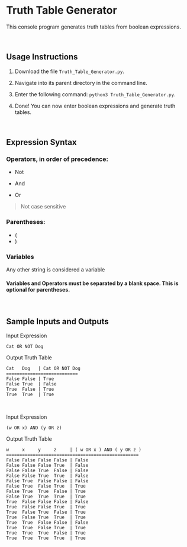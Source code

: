 # Truth Table Generator

This console program generates truth tables from boolean expressions.

<br>

## Usage Instructions

1. Download the file `Truth_Table_Generator.py`.

2. Navigate into its parent directory in the command line. 

3. Enter the following command: `python3 Truth_Table_Generator.py`.

4. Done! You can now enter boolean expressions and generate truth tables.

<br>

## Expression Syntax 

### Operators, in order of precedence:

* Not

* And

* Or

> Not case sensitive

### Parentheses:

* (
* )

### Variables

Any other string is considered a variable

#### Variables and Operators must be separated by a blank space. This is optional for parentheses.

<br>

## Sample Inputs and Outputs

Input Expression

```
Cat OR NOT Dog
```

Output Truth Table

```
Cat   Dog   | Cat OR NOT Dog 
===========================
False False | True
False True  | False
True  False | True
True  True  | True
```

<br>

Input Expression
```
(w OR x) AND (y OR z)
```

Output Truth Table
```
w     x     y     z     | ( w OR x ) AND ( y OR z ) 
==================================================
False False False False | False
False False False True  | False
False False True  False | False
False False True  True  | False
False True  False False | False
False True  False True  | True
False True  True  False | True
False True  True  True  | True
True  False False False | False
True  False False True  | True
True  False True  False | True
True  False True  True  | True
True  True  False False | False
True  True  False True  | True
True  True  True  False | True
True  True  True  True  | True
```








